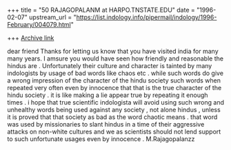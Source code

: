 +++
title = "50 RAJAGOPALANM at HARPO.TNSTATE.EDU"
date = "1996-02-07"
upstream_url = "https://list.indology.info/pipermail/indology/1996-February/004079.html"

+++
[Archive link](https://list.indology.info/pipermail/indology/1996-February/004079.html)

dear friend
Thanks for letting us know that you have visited india for many many years.
I amsure you would have seen how friendly and reasonable the hindus are .
Unfortunately their culture and character is tainted by many indologists by
usage of bad words like chaos etc . while such words  do give a wrong impression
of the character of the hindu society such words when repeated very often even by innocence
 that that is the true character of the hindu society . it is like making 
a lie appear true by repeating it enough times . i hope that true scientific indologista
will avoid using such wrong and unhealthy words  being used against any society ,
not alone hindus , unless it is proved that that society as bad as the 
word chaotic means . that word was used by missionaries to slant 
hindus in a time of their aggressive attacks on non-white cultures and we
as scientists should not lend support to such unfortunate usages even
by innocence .   M.Rajagopalanzz




